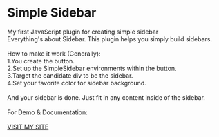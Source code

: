 # Simple Sidebar
My first JavaScript plugin for creating simple sidebar<br>
Everything's about Sidebar. This plugin helps you simply build sidebars.<br><br>
How to make it work (Generally):<br>
1.You create the button.<br>
2.Set up the SimpleSidebar environments within the button.<br>
3.Target the candidate div to be the sidebar.<br> 
4.Set your favorite color for sidebar background.<br><br>
And your sidebar is done. Just fit in any content inside of the sidebar.
<br><br>
For Demo & Documentation:<br><br>
<a class='chandra-btn' style='background-colo:rgb(0,150,255)' href='http://alfianchandra.me'>VISIT MY SITE</a>
